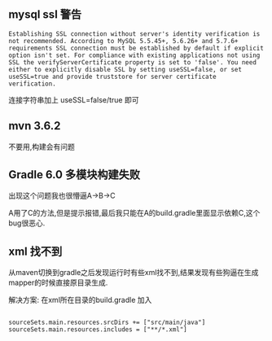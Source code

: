 
## mysql ssl 警告

```
Establishing SSL connection without server's identity verification is not recommended. According to MySQL 5.5.45+, 5.6.26+ and 5.7.6+ requirements SSL connection must be established by default if explicit option isn't set. For compliance with existing applications not using SSL the verifyServerCertificate property is set to 'false'. You need either to explicitly disable SSL by setting useSSL=false, or set useSSL=true and provide truststore for server certificate verification.
```

连接字符串加上 useSSL=false/true 即可 


## mvn 3.6.2

不要用,构建会有问题

## Gradle 6.0 多模块构建失败

出现这个问题我也很懵逼A->B->C

A用了C的方法,但是提示报错,最后我只能在A的build.gradle里面显示依赖C,这个bug很恶心.


## xml 找不到

从maven切换到gradle之后发现运行时有些xml找不到,结果发现有些狗逼在生成mapper的时候直接原目录生成.

解决方案:
在xml所在目录的build.gradle 加入

```

sourceSets.main.resources.srcDirs += ["src/main/java"]
sourceSets.main.resources.includes = ["**/*.xml"]

```
